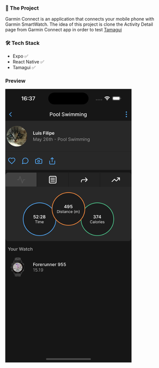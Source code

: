 ### 🌄 The Project

Garmin Connect is an application that connects your mobile phone with Garmin SmartWatch. 
The idea of this project is clone the Activity Detail page from Garmin Connect app in order to test [Tamagui](https://tamagui.dev/)

### 🛠 Tech Stack

- Expo ✅
- React Native ✅
- Tamagui ✅

### Preview

<img src="./assets/preview.png" alt="App Preview" width="400" />
